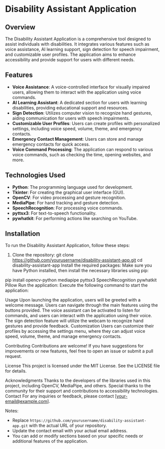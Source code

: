 # Disability Assistant Application

## Overview
The Disability Assistant Application is a comprehensive tool designed to assist individuals with disabilities. It integrates various features such as voice assistance, AI learning support, sign detection for speech impairment, and customizable user profiles. The application aims to enhance accessibility and provide support for users with different needs.

## Features
- **Voice Assistance**: A voice-controlled interface for visually impaired users, allowing them to interact with the application using voice commands.
- **AI Learning Assistant**: A dedicated section for users with learning disabilities, providing educational support and resources.
- **Sign Detection**: Utilizes computer vision to recognize hand gestures, aiding communication for users with speech impairments.
- **Customizable User Profiles**: Users can create profiles with personalized settings, including voice speed, volume, theme, and emergency contacts.
- **Emergency Contact Management**: Users can store and manage emergency contacts for quick access.
- **Voice Command Processing**: The application can respond to various voice commands, such as checking the time, opening websites, and more.

## Technologies Used
- **Python**: The programming language used for development.
- **Tkinter**: For creating the graphical user interface (GUI).
- **OpenCV**: For video processing and gesture recognition.
- **MediaPipe**: For hand tracking and gesture detection.
- **SpeechRecognition**: For processing voice commands.
- **pyttsx3**: For text-to-speech functionality.
- **pywhatkit**: For performing actions like searching on YouTube.

## Installation
To run the Disability Assistant Application, follow these steps:

1. Clone the repository:
   git clone https://github.com/yourusername/disability-assistant-app.git
   cd disability-assistant-app
Install the required packages: Make sure you have Python installed, then install the necessary libraries using pip:


pip install opencv-python mediapipe pyttsx3 SpeechRecognition pywhatkit Pillow
Run the application: Execute the following command to start the application:

Usage
Upon launching the application, users will be greeted with a welcome message.
Users can navigate through the main features using the buttons provided.
The voice assistant can be activated to listen for commands, and users can interact with the application using their voice.
The sign detection feature will utilize the webcam to recognize hand gestures and provide feedback.
Customization
Users can customize their profiles by accessing the settings menu, where they can adjust voice speed, volume, theme, and manage emergency contacts.

Contributing
Contributions are welcome! If you have suggestions for improvements or new features, feel free to open an issue or submit a pull request.

License
This project is licensed under the MIT License. See the LICENSE file for details.

Acknowledgments
Thanks to the developers of the libraries used in this project, including OpenCV, MediaPipe, and others.
Special thanks to the community for their support and contributions to accessibility technologies.
Contact
For any inquiries or feedback, please contact [your-email@example.com].

Notes:
- Replace `https://github.com/yourusername/disability-assistant-app.git` with the actual URL of your repository.
- Update the contact email with your actual email address.
- You can add or modify sections based on your specific needs or additional features of the application.
